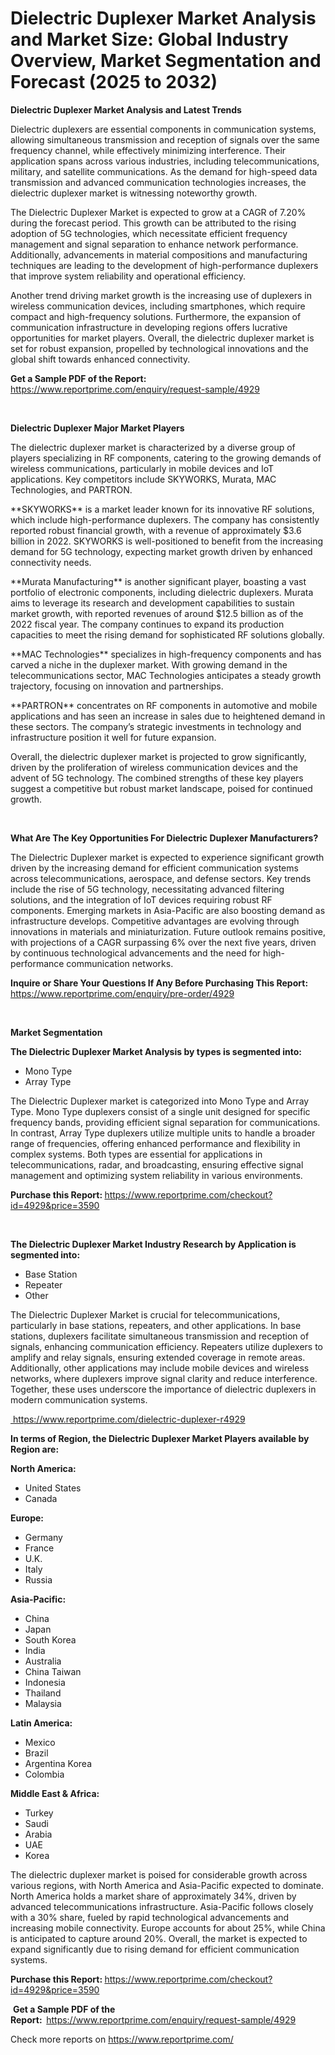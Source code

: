 <p><h1>Dielectric Duplexer Market Analysis and Market Size: Global Industry Overview, Market Segmentation and Forecast (2025 to 2032)</h1></p><p><strong>Dielectric Duplexer Market Analysis and Latest Trends</strong></p>
<p><p>Dielectric duplexers are essential components in communication systems, allowing simultaneous transmission and reception of signals over the same frequency channel, while effectively minimizing interference. Their application spans across various industries, including telecommunications, military, and satellite communications. As the demand for high-speed data transmission and advanced communication technologies increases, the dielectric duplexer market is witnessing noteworthy growth.</p><p>The Dielectric Duplexer Market is expected to grow at a CAGR of 7.20% during the forecast period. This growth can be attributed to the rising adoption of 5G technologies, which necessitate efficient frequency management and signal separation to enhance network performance. Additionally, advancements in material compositions and manufacturing techniques are leading to the development of high-performance duplexers that improve system reliability and operational efficiency.</p><p>Another trend driving market growth is the increasing use of duplexers in wireless communication devices, including smartphones, which require compact and high-frequency solutions. Furthermore, the expansion of communication infrastructure in developing regions offers lucrative opportunities for market players. Overall, the dielectric duplexer market is set for robust expansion, propelled by technological innovations and the global shift towards enhanced connectivity.</p></p>
<p><strong>Get a Sample PDF of the Report:&nbsp;</strong> <a href="https://www.reportprime.com/enquiry/request-sample/4929?utm_campaign=2924&utm_medium=2&utm_source=Github&utm_content=ia&utm_term=19032025&utm_id=dielectric-duplexer">https://www.reportprime.com/enquiry/request-sample/4929</a></p>
<p>&nbsp;</p>
<p><strong>Dielectric Duplexer Major Market Players</strong></p>
<p><p>The dielectric duplexer market is characterized by a diverse group of players specializing in RF components, catering to the growing demands of wireless communications, particularly in mobile devices and IoT applications. Key competitors include SKYWORKS, Murata, MAC Technologies, and PARTRON.</p><p>**SKYWORKS** is a market leader known for its innovative RF solutions, which include high-performance duplexers. The company has consistently reported robust financial growth, with a revenue of approximately $3.6 billion in 2022. SKYWORKS is well-positioned to benefit from the increasing demand for 5G technology, expecting market growth driven by enhanced connectivity needs.</p><p>**Murata Manufacturing** is another significant player, boasting a vast portfolio of electronic components, including dielectric duplexers. Murata aims to leverage its research and development capabilities to sustain market growth, with reported revenues of around $12.5 billion as of the 2022 fiscal year. The company continues to expand its production capacities to meet the rising demand for sophisticated RF solutions globally.</p><p>**MAC Technologies** specializes in high-frequency components and has carved a niche in the duplexer market. With growing demand in the telecommunications sector, MAC Technologies anticipates a steady growth trajectory, focusing on innovation and partnerships. </p><p>**PARTRON** concentrates on RF components in automotive and mobile applications and has seen an increase in sales due to heightened demand in these sectors. The company’s strategic investments in technology and infrastructure position it well for future expansion.</p><p>Overall, the dielectric duplexer market is projected to grow significantly, driven by the proliferation of wireless communication devices and the advent of 5G technology. The combined strengths of these key players suggest a competitive but robust market landscape, poised for continued growth.</p></p>
<p>&nbsp;</p>
<p><strong>What Are The Key Opportunities For Dielectric Duplexer Manufacturers?</strong></p>
<p><p>The Dielectric Duplexer market is expected to experience significant growth driven by the increasing demand for efficient communication systems across telecommunications, aerospace, and defense sectors. Key trends include the rise of 5G technology, necessitating advanced filtering solutions, and the integration of IoT devices requiring robust RF components. Emerging markets in Asia-Pacific are also boosting demand as infrastructure develops. Competitive advantages are evolving through innovations in materials and miniaturization. Future outlook remains positive, with projections of a CAGR surpassing 6% over the next five years, driven by continuous technological advancements and the need for high-performance communication networks.</p></p>
<p><strong>Inquire or Share Your Questions If Any Before Purchasing This Report:</strong> <a href="https://www.reportprime.com/enquiry/pre-order/4929?utm_campaign=2924&utm_medium=2&utm_source=Github&utm_content=ia&utm_term=19032025&utm_id=dielectric-duplexer">https://www.reportprime.com/enquiry/pre-order/4929</a></p>
<p>&nbsp;</p>
<p><strong>Market Segmentation</strong></p>
<p><strong>The Dielectric Duplexer Market Analysis by types is segmented into:</strong></p>
<p><ul><li>Mono Type</li><li>Array Type</li></ul></p>
<p><p>The Dielectric Duplexer market is categorized into Mono Type and Array Type. Mono Type duplexers consist of a single unit designed for specific frequency bands, providing efficient signal separation for communications. In contrast, Array Type duplexers utilize multiple units to handle a broader range of frequencies, offering enhanced performance and flexibility in complex systems. Both types are essential for applications in telecommunications, radar, and broadcasting, ensuring effective signal management and optimizing system reliability in various environments.</p></p>
<p><strong>Purchase this Report:&nbsp;</strong><a href="https://www.reportprime.com/checkout?id=4929&price=3590&utm_campaign=2924&utm_medium=2&utm_source=Github&utm_content=ia&utm_term=19032025&utm_id=dielectric-duplexer">https://www.reportprime.com/checkout?id=4929&price=3590</a></p>
<p>&nbsp;</p>
<p><strong>The Dielectric Duplexer Market Industry Research by Application is segmented into:</strong></p>
<p><ul><li>Base Station</li><li>Repeater</li><li>Other</li></ul></p>
<p><p>The Dielectric Duplexer Market is crucial for telecommunications, particularly in base stations, repeaters, and other applications. In base stations, duplexers facilitate simultaneous transmission and reception of signals, enhancing communication efficiency. Repeaters utilize duplexers to amplify and relay signals, ensuring extended coverage in remote areas. Additionally, other applications may include mobile devices and wireless networks, where duplexers improve signal clarity and reduce interference. Together, these uses underscore the importance of dielectric duplexers in modern communication systems.</p></p>
<p><a href="https://www.reportprime.com/dielectric-duplexer-r4929?utm_campaign=2924&utm_medium=2&utm_source=Github&utm_content=ia&utm_term=19032025&utm_id=dielectric-duplexer">&nbsp;https://www.reportprime.com/dielectric-duplexer-r4929</a></p>
<p><strong>In terms of Region, the Dielectric Duplexer Market Players available by Region are:</strong></p>
<p>
    <p> <strong> North America: </strong>
        <ul>
            <li>United States</li>
            <li>Canada</li>
        </ul>
        </p> 
    <p> <strong> Europe: </strong>
        <ul>
            <li>Germany</li>
            <li>France</li>
            <li>U.K.</li>
            <li>Italy</li>
            <li>Russia</li>
        </ul>
        </p> 
    <p> <strong> Asia-Pacific: </strong>
        <ul>
            <li>China</li>
            <li>Japan</li>
            <li>South Korea</li>
            <li>India</li>
            <li>Australia</li>
            <li>China Taiwan</li>
            <li>Indonesia</li>
            <li>Thailand</li>
            <li>Malaysia</li>
        </ul>
        </p> 
    <p> <strong> Latin America: </strong>
        <ul>
            <li>Mexico</li>
            <li>Brazil</li>
            <li>Argentina Korea</li>
            <li>Colombia</li>
        </ul>
        </p> 
    <p> <strong> Middle East & Africa: </strong>
        <ul>
            <li>Turkey</li>
            <li>Saudi</li>
            <li>Arabia</li>
            <li>UAE</li>
            <li>Korea</li>
        </ul>
    </p>
    </p>
<p><p>The dielectric duplexer market is poised for considerable growth across various regions, with North America and Asia-Pacific expected to dominate. North America holds a market share of approximately 34%, driven by advanced telecommunications infrastructure. Asia-Pacific follows closely with a 30% share, fueled by rapid technological advancements and increasing mobile connectivity. Europe accounts for about 25%, while China is anticipated to capture around 20%. Overall, the market is expected to expand significantly due to rising demand for efficient communication systems.</p></p>
<p><strong>Purchase this Report: </strong><a href="https://www.reportprime.com/checkout?id=4929&price=3590&utm_campaign=2924&utm_medium=2&utm_source=Github&utm_content=ia&utm_term=19032025&utm_id=dielectric-duplexer">https://www.reportprime.com/checkout?id=4929&price=3590</a></p>
<p>&nbsp;<strong>Get a Sample PDF of the Report:&nbsp;&nbsp;</strong><a href="https://www.reportprime.com/enquiry/request-sample/4929?utm_campaign=2924&utm_medium=2&utm_source=Github&utm_content=ia&utm_term=19032025&utm_id=dielectric-duplexer">https://www.reportprime.com/enquiry/request-sample/4929</a></p>
<p><strong></strong></p>
<p>Check more reports on <a href="https://www.reportprime.com/?utm_campaign=2924&utm_medium=2&utm_source=Github&utm_content=ia&utm_term=19032025&utm_id=dielectric-duplexer">https://www.reportprime.com/</a></p>